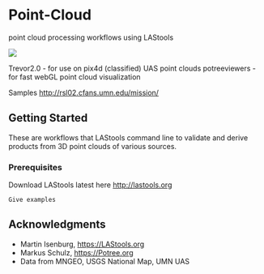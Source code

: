 # Point-Cloud

point cloud processing workflows using LAStools

<a href="http://rsl02.cfans.umn.edu/mission/" target="_blank"> ![](./docs/images/hwrc_bond_animation_oblique.gif) </a>

Trevor2.0 - for use on pix4d (classified) UAS point clouds
potreeviewers - for fast webGL point cloud visualization


Samples
http://rsl02.cfans.umn.edu/mission/

## Getting Started

These are workflows that LAStools command line to validate and derive products from 3D point clouds of various sources. 

### Prerequisites

Download LAStools latest here http://lastools.org

```
Give examples
```

## Acknowledgments

* Martin Isenburg, https://LAStools.org
* Markus Schulz, https://Potree.org
* Data from MNGEO, USGS National Map, UMN UAS
